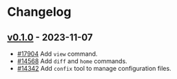 <!--
Guiding Principles:

Changelogs are for humans, not machines.
There should be an entry for every single version.
The same types of changes should be grouped.
Versions and sections should be linkable.
The latest version comes first.
The release date of each version is displayed.
Mention whether you follow Semantic Versioning.

Usage:

Change log entries are to be added to the Unreleased section under the
appropriate stanza (see below). Each entry should ideally include a tag and
the Github issue reference in the following format:

* (<tag>) [#<issue-number>] Changelog message.

Types of changes (Stanzas):

"Features" for new features.
"Improvements" for changes in existing functionality.
"Deprecated" for soon-to-be removed features.
"Bug Fixes" for any bug fixes.
"API Breaking" for breaking exported APIs used by developers building on SDK.
Ref: https://keepachangelog.com/en/1.0.0/
-->

# Changelog

## [v0.1.0](https://github.com/cosmos/cosmos-sdk/releases/tag/tools/confix/v0.1.0) - 2023-11-07

* [#17904](https://github.com/cosmos/cosmos-sdk/pull/17904) Add `view` command.
* [#14568](https://github.com/cosmos/cosmos-sdk/pull/14568) Add `diff` and `home` commands.
* [#14342](https://github.com/cosmos/cosmos-sdk/pull/14342) Add `confix` tool to manage configuration files.
